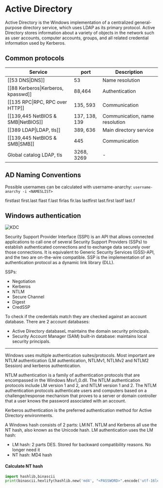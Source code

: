 # Active Directory
Active Directory is the Windows implementation of a centralized general-purpose directory service, which uses LDAP as its primary protocol. Active Directory stores information about a variety of objects in the network such as user accounts, computer accounts, groups, and all related credential information used by Kerberos.

## Common protocols
|Service|port|Description|
|-|-|-|
|[[53 DNS\|DNS]]|53|Name resolution|
|[[88 Kerberos\|Kerberos, kpasswd]]|88,464|Authentication|
|[[135 RPC\|RPC, RPC over HTTP]]|135, 593|Communication|
|[[139,445 NetBIOS & SMB\|NetBIOS]]|137, 138, 139|Communication, name resolution|
|[[389 LDAP\|LDAP, tls]]|389, 636|Main directory service|
|[[139,445 NetBIOS & SMB\|SMB]]|445|Communication|
|Global catalog LDAP, tls|3268, 3269|-|

## AD Naming Conventions
Possible usernames can be calculated with username-anarchy:
`username-anarchy -i <NAMESLIST>`

firstlast
first.last
flast
f.last
firlas
fir.las
lastfirst
last.first
lastf
last.f

## Windows authentication
![KDC](auth.png)

Security Support Provider Interface (SSPI) is an API that allows connected applications to call one of several Security Support Providers (SSPs) to establish authenticated connections and to exchange data securely over those connections. It is equivalent to Generic Security Services (GSS)-API, and the two are on-the-wire compatible. SSP is the implementation of an authentication protocol as a dynamic link library (DLL).

SSPs:
* Negotiation
* Kerberos
* NTLM
* Secure Channel
* Digest
* CredSSP

To check if the credentials match they are checked against an account database. There are 2 account databases:
* Active Directory databaseL maintains the domain security principals.
* Security Account Manager (SAM) built-in database: maintains local security principals.

---

Windows uses multiple authentication suites/protocols. Most important are NTLM authentication (LM authentication, NTLMv1, NTLMv2 and NTLM2 Session) and kerberos authentication.

NTLM authentication is a family of authentication protocols that are encompassed in the Windows Msv1_0.dll. The NTLM authentication protocols include LM version 1 and 2, and NTLM version 1 and 2. The NTLM authentication protocols authenticate users and computers based on a challenge/response mechanism that proves to a server or domain controller that a user knows the password associated with an account.

Kerberos authentication is the preferred authentication method for Active Directory environments.

A Windows hash consists of 2 parts: LM:NT. NTLM and Kerberos all use the NT hash, also known as the Unicode hash. LM authentication uses the LM hash:
* LM hash: 2 parts DES. Stored for backward compatibility reasons. No longer need it
* NT hash: MD4 hash

#### Calculate NT hash
```Python
import hashlib,binascii
print(binascii.hexlify(hashlib.new('md4', "<PASSWORD>".encode('utf-16le')).digest()))
```